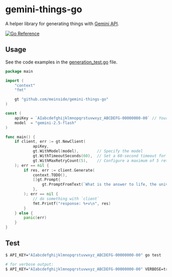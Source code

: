 # gemini-things-go

A helper library for generating things with [Gemini API](https://github.com/googleapis/go-genai).

[![Go Reference](https://pkg.go.dev/badge/github.com/meinside/gemini-things-go.svg)](https://pkg.go.dev/github.com/meinside/gemini-things-go)

## Usage

See the code examples in the [generation_test.go](https://github.com/meinside/gemini-things-go/blob/master/generation_test.go) file.

```go
package main

import (
	"context"
	"fmt"

	gt "github.com/meinside/gemini-things-go"
)

const (
	apiKey = `AIabcdefghijklmnopqrstuvwxyz_ABCDEFG-00000000-00` // Your API key here
	model  = "gemini-2.5-flash"
)

func main() {
	if client, err := gt.NewClient(
			apiKey,
			gt.WithModel(model),        // Specify the model
			gt.WithTimeoutSeconds(60),	// Set a 60-second timeout for operations
			gt.WithMaxRetryCount(5),    // Configure a maximum of 5 retries on 5xx server errors
	); err == nil {
		if res, err := client.Generate(
			context.TODO(),
			[]gt.Prompt{
				gt.PromptFromText(`What is the answer to life, the universe, and everything?`),
			},
		); err == nil {
			// do something with `client`
			fmt.Printf("response: %+v\n", res)
		}
	} else {
		panic(err)
	}
}
```

## Test

```bash
$ API_KEY="AIabcdefghijklmnopqrstuvwxyz_ABCDEFG-00000000-00" go test

# for verbose output:
$ API_KEY="AIabcdefghijklmnopqrstuvwxyz_ABCDEFG-00000000-00" VERBOSE=true go test
```

